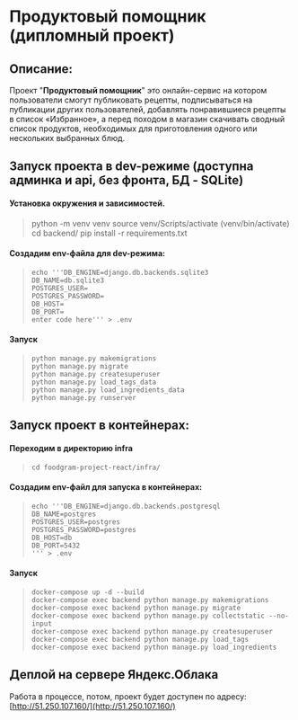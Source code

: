 # Продуктовый помощник (дипломный проект)




## Описание:
 Проект "**Продуктовый помощник**" это онлайн-сервис на котором пользователи смогут публиковать рецепты, подписываться на публикации других пользователей, добавлять понравившиеся рецепты в список «Избранное», а перед походом в магазин скачивать сводный список продуктов, необходимых для приготовления одного или нескольких выбранных блюд.





## Запуск проекта в dev-режиме (доступна админка и api, без фронта, БД - SQLite)

#### Установка окружения и зависимостей.

> python -m venv venv 
> source venv/Scripts/activate (venv/bin/activate)
> cd backend/ pip install -r requirements.txt

#### Создадим env-файла для dev-режима:

>     echo '''DB_ENGINE=django.db.backends.sqlite3
>     DB_NAME=db.sqlite3
>     POSTGRES_USER=
>     POSTGRES_PASSWORD=
>     DB_HOST=
>     DB_PORT=
>     enter code here''' > .env

#### Запуск

>     python manage.py makemigrations
>     python manage.py migrate
>     python manage.py createsuperuser
>     python manage.py load_tags_data
>     python manage.py load_ingredients_data
>     python manage.py runserver



## Запуск проект в контейнерах:
#### Переходим в директорию infra
                      
>     cd foodgram-project-react/infra/

#### Cоздадим env-файл для запуска в контейнерах:

>     echo '''DB_ENGINE=django.db.backends.postgresql  
>     DB_NAME=postgres  
>     POSTGRES_USER=postgres  
>     POSTGRES_PASSWORD=postgres  
>     DB_HOST=db   
>     DB_PORT=5432  
>     ''' > .env

#### Запуск

>     docker-compose up -d --build
>     docker-compose exec backend python manage.py makemigrations
>     docker-compose exec backend python manage.py migrate
>     docker-compose exec backend python manage.py collectstatic --no-input
>     docker-compose exec backend python manage.py createsuperuser
>     docker-compose exec backend python manage.py load_tags
>     docker-compose exec backend python manage.py load_ingredients


## Деплой на сервере Яндекс.Облака                         

Работа в процессе, потом, проект будет доступен по адресу: [http://51.250.107.160/](http://51.250.107.160/)

